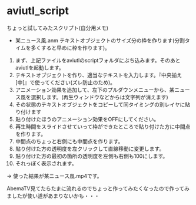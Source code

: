 # aviutl_script
ちょっと試してみたスクリプト(自分用メモ)

- 某ニュース風.anm テキストオブジェクトのサイズ分の枠を作ります(分割タイムを多くすると早めに枠を作ります)。
1. まず、上記ファイルをaviutlのscriptフォルダにぶち込みます。そのあとaviutlを起動します。
2. テキストオブジェクトを作り、適当なテキストを入力します。『中央揃え[中]』で使ってください(ズレ防止のため)。
3. アニメーション効果を追加して、左下のプルダウンメニューから、某ニュース風を選択します。(再生ウィンドウなどからは文字列が消えます)
4. その状態のテキストオブジェクトをコピーして同タイミングの別レイヤに貼り付けます
5. 貼り付けたほうのアニメーション効果をOFFにしてください。
6. 再生時間をスライドさせていって枠ができたところで貼り付けた方に中間点を作ります。
7. 中間点のちょっと右側にも中間点を作ります。
8. 貼り付けた方の透明度を左クリックして直線移動に変更します。
9. 貼り付けた方の最初の箇所の透明度を左側も右側も100にします。
10. それっぽく表示されます。

-> 使った結果が某ニュース風.mp4です。

AbemaTV見てたらたまに流れるのでちょっと作ってみたくなったので作ってみましたが使い道があまりないかも・・・
